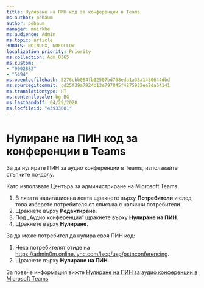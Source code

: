 ```yaml
---
title: Нулиране на ПИН код за конференции в Teams
ms.author: pebaum
author: pebaum
manager: mnirkhe
ms.audience: Admin
ms.topic: article
ROBOTS: NOINDEX, NOFOLLOW
localization_priority: Priority
ms.collection: Adm_O365
ms.custom:
- "9002882"
- "5494"
ms.openlocfilehash: 5276cbb084fb02507bd768eda1a33a1430644dbd
ms.sourcegitcommit: cd25f39a7924b13e797845f4275932ea2da64141
ms.translationtype: HT
ms.contentlocale: bg-BG
ms.lasthandoff: 04/29/2020
ms.locfileid: "43933081"
---
```

# <a name="reset-conferencing-pin-in-teams"></a>Нулиране на ПИН код за конференции в Teams

За да нулирате ПИН за аудио конференции в Teams, използвайте стъпките по-долу.  

Като използвате Центъра за администриране на Microsoft Teams:

1. В лявата навигационна лента щракнете върху **Потребители** и след това изберете потребителя от списъка с налични потребители.
2. Щракнете върху **Редактиране**.
3. Под „Аудио конференции“ щракнете върху **Нулиране на ПИН**.
4. Щракнете върху **Нулиране**.

За да може потребител да нулира своя ПИН код:
1. Нека потребителят отиде на https://admin0m.online.lync.com/lscp/usp/pstnconferencing.
2. Щракнете върху **Нулиране на ПИН**.

За повече информация вижте [Нулиране на ПИН за аудио конференции в Microsoft Teams](https://docs.microsoft.com/microsoftteams/reset-the-audio-conferencing-pin-in-teams)

